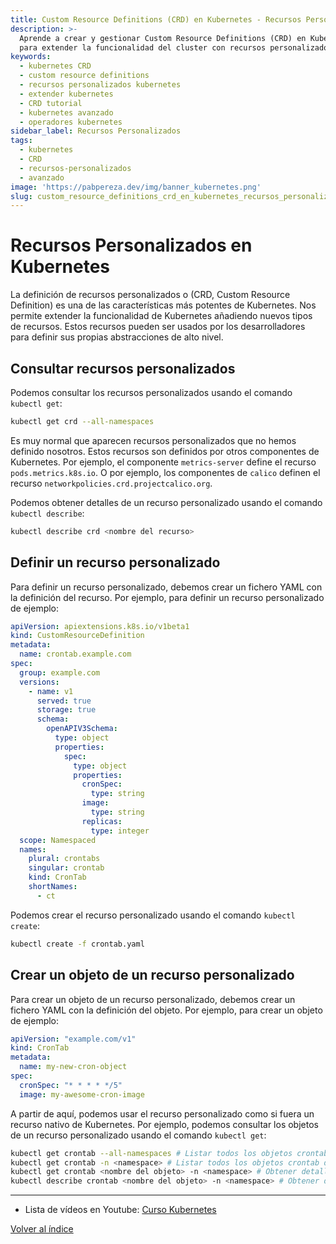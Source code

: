 ```yaml
---
title: Custom Resource Definitions (CRD) en Kubernetes - Recursos Personalizados
description: >-
  Aprende a crear y gestionar Custom Resource Definitions (CRD) en Kubernetes
  para extender la funcionalidad del cluster con recursos personalizados.
keywords:
  - kubernetes CRD
  - custom resource definitions
  - recursos personalizados kubernetes
  - extender kubernetes
  - CRD tutorial
  - kubernetes avanzado
  - operadores kubernetes
sidebar_label: Recursos Personalizados
tags:
  - kubernetes
  - CRD
  - recursos-personalizados
  - avanzado
image: 'https://pabpereza.dev/img/banner_kubernetes.png'
slug: custom_resource_definitions_crd_en_kubernetes_recursos_personalizados
---
```


# Recursos Personalizados en Kubernetes

La definición de recursos personalizados o (CRD, Custom Resource Definition) es una de las características más potentes de Kubernetes. Nos permite extender la funcionalidad de Kubernetes añadiendo nuevos tipos de recursos. Estos recursos pueden ser usados por los desarrolladores para definir sus propias abstracciones de alto nivel.

## Consultar recursos personalizados
Podemos consultar los recursos personalizados usando el comando `kubectl get`:
```bash
kubectl get crd --all-namespaces
```

Es muy normal que aparecen recursos personalizados que no hemos definido nosotros. Estos recursos son definidos por otros componentes de Kubernetes. Por ejemplo, el componente `metrics-server` define el recurso `pods.metrics.k8s.io`. O por ejemplo, los componentes de `calico` definen el recurso `networkpolicies.crd.projectcalico.org`.

Podemos obtener detalles de un recurso personalizado usando el comando `kubectl describe`:
```bash
kubectl describe crd <nombre del recurso>
```

## Definir un recurso personalizado
Para definir un recurso personalizado, debemos crear un fichero YAML con la definición del recurso. Por ejemplo, para definir un recurso personalizado de ejemplo:
```yaml
apiVersion: apiextensions.k8s.io/v1beta1
kind: CustomResourceDefinition
metadata:
  name: crontab.example.com
spec:
  group: example.com
  versions:
    - name: v1
	  served: true
	  storage: true
	  schema:
	    openAPIV3Schema:
		  type: object
		  properties:
		    spec:
			  type: object
			  properties:
			    cronSpec:
				  type: string
				image:
				  type: string
				replicas:
				  type: integer
  scope: Namespaced
  names:
	plural: crontabs
	singular: crontab
	kind: CronTab
	shortNames:
	  - ct
```

Podemos crear el recurso personalizado usando el comando `kubectl create`:
```bash
kubectl create -f crontab.yaml
```

## Crear un objeto de un recurso personalizado
Para crear un objeto de un recurso personalizado, debemos crear un fichero YAML con la definición del objeto. Por ejemplo, para crear un objeto de ejemplo:
```yaml
apiVersion: "example.com/v1"
kind: CronTab
metadata:
  name: my-new-cron-object
spec:
  cronSpec: "* * * * */5"
  image: my-awesome-cron-image
```

A partir de aquí, podemos usar el recurso personalizado como si fuera un recurso nativo de Kubernetes. Por ejemplo, podemos consultar los objetos de un recurso personalizado usando el comando `kubectl get`:
```bash
kubectl get crontab --all-namespaces # Listar todos los objetos crontab de todos los namespaces
kubectl get crontab -n <namespace> # Listar todos los objetos crontab de un namespace
kubectl get crontab <nombre del objeto> -n <namespace> # Obtener detalles de un objeto crontab
kubectl describe crontab <nombre del objeto> -n <namespace> # Obtener detalles de un objeto crontab
```


---
* Lista de vídeos en Youtube: [Curso Kubernetes](https://www.youtube.com/playlist?list=PLQhxXeq1oc2k9MFcKxqXy5GV4yy7wqSma)

[Volver al índice](README.md#índice)
